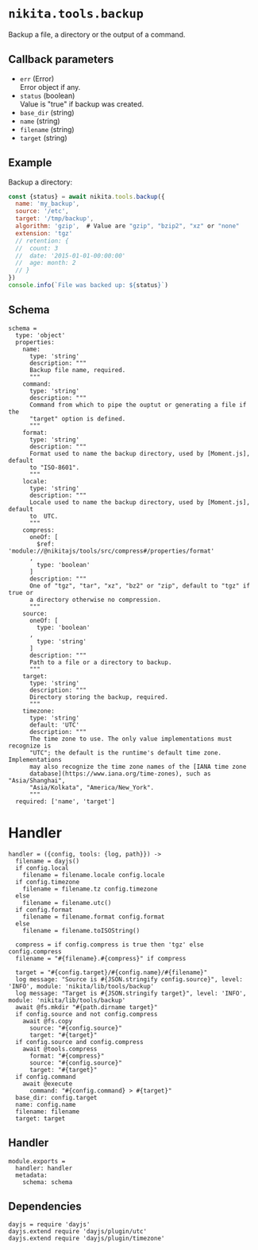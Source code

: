 
# `nikita.tools.backup`

Backup a file, a directory or the output of a command.

## Callback parameters

* `err` (Error)   
  Error object if any.   
* `status`  (boolean)   
  Value is "true" if backup was created.   
* `base_dir` (string)   
* `name` (string)   
* `filename` (string)   
* `target` (string)   

## Example

Backup a directory:

```js
const {status} = await nikita.tools.backup({
  name: 'my_backup',
  source: '/etc',
  target: '/tmp/backup',
  algorithm: 'gzip',  # Value are "gzip", "bzip2", "xz" or "none"
  extension: 'tgz'
  // retention: {
  //  count: 3
  //  date: '2015-01-01-00:00:00'
  //  age: month: 2
  // }
})
console.info(`File was backed up: ${status}`)
```

## Schema

    schema =
      type: 'object'
      properties:
        name:
          type: 'string'
          description: """
          Backup file name, required.
          """
        command:
          type: 'string'
          description: """
          Command from which to pipe the ouptut or generating a file if the
          "target" option is defined.
          """
        format:
          type: 'string'
          description: """
          Format used to name the backup directory, used by [Moment.js], default
          to "ISO-8601".
          """
        locale:
          type: 'string'
          description: """
          Locale used to name the backup directory, used by [Moment.js], default
          to  UTC.
          """
        compress:
          oneOf: [
            $ref: 'module://@nikitajs/tools/src/compress#/properties/format'
          ,
            type: 'boolean'
          ]
          description: """
          One of "tgz", "tar", "xz", "bz2" or "zip", default to "tgz" if true or
          a directory otherwise no compression.
          """
        source:
          oneOf: [
            type: 'boolean'
          ,
            type: 'string'
          ]
          description: """
          Path to a file or a directory to backup.
          """
        target:
          type: 'string'
          description: """
          Directory storing the backup, required.
          """
        timezone:
          type: 'string'
          default: 'UTC'
          description: """
          The time zone to use. The only value implementations must recognize is
          "UTC"; the default is the runtime's default time zone. Implementations
          may also recognize the time zone names of the [IANA time zone
          database](https://www.iana.org/time-zones), such as "Asia/Shanghai",
          "Asia/Kolkata", "America/New_York".
          """
      required: ['name', 'target']

# Handler

    handler = ({config, tools: {log, path}}) ->
      filename = dayjs()
      if config.local
        filename = filename.locale config.locale
      if config.timezone
        filename = filename.tz config.timezone
      else
        filename = filename.utc()
      if config.format
        filename = filename.format config.format
      else
        filename = filename.toISOString()
        
      compress = if config.compress is true then 'tgz' else config.compress
      filename = "#{filename}.#{compress}" if compress
      
      target = "#{config.target}/#{config.name}/#{filename}"
      log message: "Source is #{JSON.stringify config.source}", level: 'INFO', module: 'nikita/lib/tools/backup'
      log message: "Target is #{JSON.stringify target}", level: 'INFO', module: 'nikita/lib/tools/backup'
      await @fs.mkdir "#{path.dirname target}"
      if config.source and not config.compress
        await @fs.copy
          source: "#{config.source}"
          target: "#{target}"
      if config.source and config.compress
        await @tools.compress
          format: "#{compress}"
          source: "#{config.source}"
          target: "#{target}"
      if config.command
        await @execute
          command: "#{config.command} > #{target}"
      base_dir: config.target
      name: config.name
      filename: filename
      target: target
          
## Handler

    module.exports =
      handler: handler
      metadata:
        schema: schema

## Dependencies

    dayjs = require 'dayjs'
    dayjs.extend require 'dayjs/plugin/utc'
    dayjs.extend require 'dayjs/plugin/timezone'

[backmeup]: https://github.com/adaltas/node-backmeup
